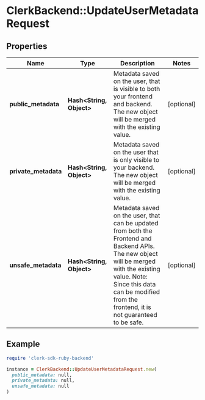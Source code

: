 # ClerkBackend::UpdateUserMetadataRequest

## Properties

| Name | Type | Description | Notes |
| ---- | ---- | ----------- | ----- |
| **public_metadata** | **Hash&lt;String, Object&gt;** | Metadata saved on the user, that is visible to both your frontend and backend. The new object will be merged with the existing value. | [optional] |
| **private_metadata** | **Hash&lt;String, Object&gt;** | Metadata saved on the user that is only visible to your backend. The new object will be merged with the existing value. | [optional] |
| **unsafe_metadata** | **Hash&lt;String, Object&gt;** | Metadata saved on the user, that can be updated from both the Frontend and Backend APIs. The new object will be merged with the existing value.  Note: Since this data can be modified from the frontend, it is not guaranteed to be safe. | [optional] |

## Example

```ruby
require 'clerk-sdk-ruby-backend'

instance = ClerkBackend::UpdateUserMetadataRequest.new(
  public_metadata: null,
  private_metadata: null,
  unsafe_metadata: null
)
```

